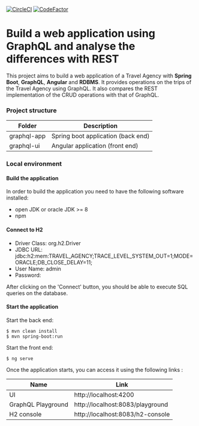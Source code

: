[![CircleCI](https://circleci.com/gh/pictet-technologies-open-source/graphql-demo/tree/main.svg?style=shield&circle-token=e130d37bbd598ce4274446d5c0aa94f3206501af)](https://circleci.com/gh/pictet-technologies-open-source/graphql-demo)
[![CodeFactor](https://www.codefactor.io/repository/github/pictet-technologies-open-source/graphql-demo/badge?s=b1bb2e87ea6dde7623a129a138039c56811bd50f)](https://www.codefactor.io/repository/github/pictet-technologies-open-source/graphql-demo)

# Build a web application using GraphQL and analyse the differences with REST

This project aims to build a web application of a Travel Agency with **Spring Boot**, **GraphQL**, **Angular** and **RDBMS**.
It provides operations on the trips of the Travel Agency using GraphQL. It also compares the REST implementation of the CRUD operations with that of GraphQL.

### Project structure


Folder                    | Description
--------------------------|--------------------------------------------------------------
graphql-app               | Spring boot application (back end)
graphql-ui               | Angular application (front end)


### Local environment

#### Build the application

In order to build the application you need to have the following software installed:
- open JDK or oracle JDK >= 8
- npm

#### Connect to H2

- Driver Class: org.h2.Driver
- JDBC URL: jdbc:h2:mem:TRAVEL_AGENCY;TRACE_LEVEL_SYSTEM_OUT=1;MODE=ORACLE;DB_CLOSE_DELAY=11;
- User Name: admin
- Password: 

After clicking on the 'Connect' button, you should be able to execute SQL queries on the database.

#### Start the application

Start the back end:

```
$ mvn clean install
$ mvn spring-boot:run
```
Start the front end:

```
$ ng serve
```

Once the application starts, you can access it using the following links :

Name                      | Link
--------------------------|--------------------------------------------------------------
UI                        | http://localhost:4200
GraphQL Playground                | http://localhost:8083/playground
H2 console                   | http://localhost:8083/h2-console



